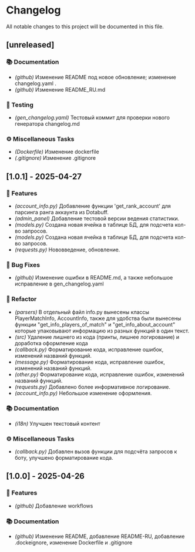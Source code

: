 # Changelog

All notable changes to this project will be documented in this file.

## [unreleased]

### 📚 Documentation

- *(github)* Изменение README под новое обновление; изменение changelog.yaml .
- *(github)* Изменение README_RU.md

### 🧪 Testing

- *(gen_changelog.yaml)* Тестовый коммит для проверки нового генератора changelog.md

### ⚙️ Miscellaneous Tasks

- *(Dockerfile)* Изменение dockerfile
- *(.gitignore)* Изменение .gitignore

## [1.0.1] - 2025-04-27

### 🚀 Features

- *(account_info.py)* Добавление функции 'get_rank_account' для парсинга ранга аккаунта из Dotabuff.
- *(admin_panel)* Добавление тестовой версии ведения статистики.
- *(models.py)* Создана новая ячейка в таблице БД, для подсчета кол-во запросов.
- *(models.py)* Создана новая ячейка в таблице БД, для подсчета кол-во запросов.
- *(requests.py)* Нововведение, обновление.

### 🐛 Bug Fixes

- *(github)* Изменение ошибки в README.md, а также небольшое исправление в gen_changelog.yaml

### 🚜 Refactor

- *(parsers)* В отдельный файл info.py вынесены классы PlayerMatchInfo, AccountInfo, также для удобства были вынесены функции "get_info_players_of_match" и "get_info_about_account" которые упаковывают информацию из разных функций в один текст.
- *(src)* Удаление лишнего из кода (принты, лишнее логирование) и доработка оформление кода
- *(callback.py)* Форматирование кода, исправление ошибок, изменений названий функций.
- *(message.py)* Форматирование кода, исправление ошибок, изменений названий функций.
- *(other.py)* Форматирование кода, исправление ошибок, изменений названий функций.
- *(requests.py)* Добавлено более информативное логирование.
- *(account_info.py)* Небольшое изменение оформления.

### 📚 Documentation

- *(i18n)* Улучшен текстовый контент

### ⚙️ Miscellaneous Tasks

- *(callback.py)* Добавлен вызов функции для подсчёта запросов к боту, улучшено форматирование кода.

## [1.0.0] - 2025-04-26

### 🚀 Features

- *(github)* Добавление workflows

### 📚 Documentation

- *(github)* Изменение README, добавление README-RU, добавление .dockeignore, изменение Dockerfile и .gitignore

<!-- generated by git-cliff -->
